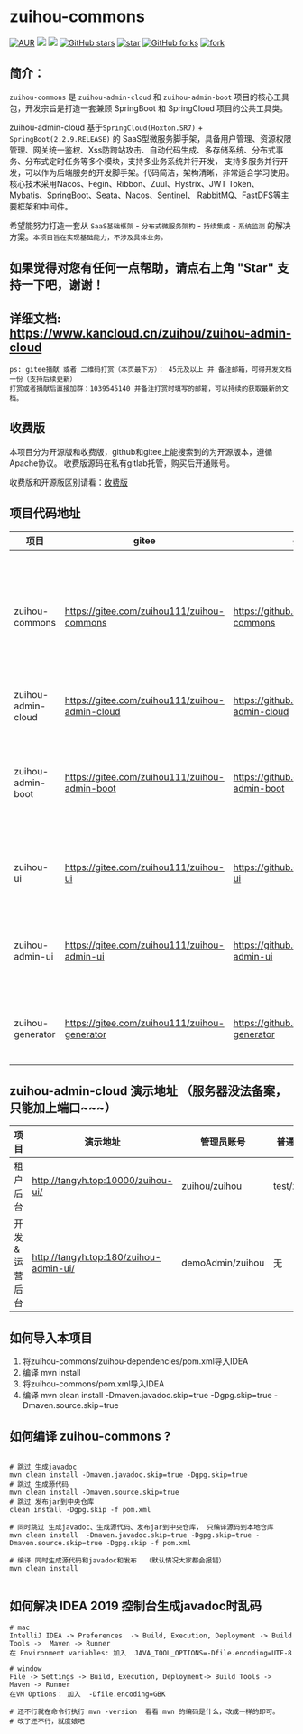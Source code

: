 # zuihou-commons

[![AUR](https://img.shields.io/badge/license-Apache%20License%202.0-blue.svg)](https://github.com/zuihou/zuihou-admin-cloud/blob/master/LICENSE)
[![](https://img.shields.io/badge/Author-zuihou-orange.svg)](https://github.com/zuihou/zuihou-admin-cloud)
[![](https://img.shields.io/badge/version-1.0-brightgreen.svg)](https://github.com/zuihou/zuihou-admin-cloud)
[![GitHub stars](https://img.shields.io/github/stars/zuihou/zuihou-admin-cloud.svg?style=social&label=Stars)](https://github.com/zuihou/zuihou-admin-cloud/stargazers)
[![star](https://gitee.com/zuihou111/zuihou-admin-cloud/badge/star.svg?theme=white)](https://gitee.com/zuihou111/zuihou-admin-cloud/stargazers)
[![GitHub forks](https://img.shields.io/github/forks/zuihou/zuihou-admin-cloud.svg?style=social&label=Fork)](https://github.com/zuihou/zuihou-admin-cloud/network/members)
[![fork](https://gitee.com/zuihou111/zuihou-admin-cloud/badge/fork.svg?theme=white)](https://gitee.com/zuihou111/zuihou-admin-cloud/members)

## 简介：
`zuihou-commons` 是 `zuihou-admin-cloud` 和 `zuihou-admin-boot` 项目的核心工具包，开发宗旨是打造一套兼顾 SpringBoot 和 SpringCloud 项目的公共工具类。

zuihou-admin-cloud 基于`SpringCloud(Hoxton.SR7)`  + `SpringBoot(2.2.9.RELEASE)` 的 SaaS型微服务脚手架，具备用户管理、资源权限管理、网关统一鉴权、Xss防跨站攻击、自动代码生成、多存储系统、分布式事务、分布式定时任务等多个模块，支持多业务系统并行开发，
支持多服务并行开发，可以作为后端服务的开发脚手架。代码简洁，架构清晰，非常适合学习使用。核心技术采用Nacos、Fegin、Ribbon、Zuul、Hystrix、JWT Token、Mybatis、SpringBoot、Seata、Nacos、Sentinel、
RabbitMQ、FastDFS等主要框架和中间件。

希望能努力打造一套从 `SaaS基础框架` - `分布式微服务架构` - `持续集成` - `系统监测` 的解决方案。`本项目旨在实现基础能力，不涉及具体业务。`

## 如果觉得对您有任何一点帮助，请点右上角 "Star" 支持一下吧，谢谢！

## 详细文档: https://www.kancloud.cn/zuihou/zuihou-admin-cloud

    ps: gitee捐献 或者 二维码打赏（本页最下方）： 45元及以上 并 备注邮箱，可得开发文档一份（支持后续更新）
    打赏或者捐献后直接加群：1039545140 并备注打赏时填写的邮箱，可以持续的获取最新的文档。 

## 收费版
本项目分为开源版和收费版，github和gitee上能搜索到的为开源版本，遵循Apache协议。 收费版源码在私有gitlab托管，购买后开通账号。

收费版和开源版区别请看：[收费版](收费版.md)


## 项目代码地址


| 项目 | gitee | github | 备注 |
|---|---|---|---|
| zuihou-commons | https://gitee.com/zuihou111/zuihou-commons  | https://github.com/zuihou/zuihou-commons | 核心工具类：boot和cloud 项目的公共抽象 |
| zuihou-admin-cloud | https://gitee.com/zuihou111/zuihou-admin-cloud | https://github.com/zuihou/zuihou-admin-cloud | 微服务项目 |
| zuihou-admin-boot | https://gitee.com/zuihou111/zuihou-admin-boot | https://github.com/zuihou/zuihou-admin-boot | 单体项目：功能跟cloud版一样 |
| zuihou-ui | https://gitee.com/zuihou111/zuihou-ui | https://github.com/zuihou/zuihou-ui | 租户后台：租户使用 |
| zuihou-admin-ui | https://gitee.com/zuihou111/zuihou-admin-ui | https://github.com/zuihou/zuihou-admin-ui | 开发&运营后台：内部使用 |
| zuihou-generator  | https://gitee.com/zuihou111/zuihou-generator | https://github.com/zuihou/zuihou-generator | 代码生成器：开发使用 |

## zuihou-admin-cloud 演示地址 （服务器没法备案，只能加上端口~~~）

| 项目 | 演示地址 | 管理员账号 | 普通账号 | 
|---|---|---|---|
| 租户后台 | http://tangyh.top:10000/zuihou-ui/ | zuihou/zuihou | test/zuiou |
| 开发&运营后台 | http://tangyh.top:180/zuihou-admin-ui/ | demoAdmin/zuihou | 无 |


## 如何导入本项目
1. 将zuihou-commons/zuihou-dependencies/pom.xml导入IDEA 
2. 编译 mvn install
3. 将zuihou-commons/pom.xml导入IDEA
4. 编译 mvn clean install -Dmaven.javadoc.skip=true -Dgpg.skip=true -Dmaven.source.skip=true


## 如何编译 zuihou-commons ?
```

# 跳过 生成javadoc
mvn clean install -Dmaven.javadoc.skip=true -Dgpg.skip=true
# 跳过 生成源代码
mvn clean install -Dmaven.source.skip=true
# 跳过 发布jar到中央仓库
clean install -Dgpg.skip -f pom.xml

# 同时跳过 生成javadoc、生成源代码、发布jar到中央仓库， 只编译源码到本地仓库
mvn clean install  -Dmaven.javadoc.skip=true -Dgpg.skip=true -Dmaven.source.skip=true -Dgpg.skip -f pom.xml

# 编译 同时生成源代码和javadoc和发布  （默认情况大家都会报错）
mvn clean install


```

## 如何解决 IDEA 2019 控制台生成javadoc时乱码
```
# mac
IntelliJ IDEA -> Preferences  -> Build, Execution, Deployment -> Build Tools ->  Maven -> Runner 
在 Environment variables: 加入  JAVA_TOOL_OPTIONS=-Dfile.encoding=UTF-8

# window
File -> Settings -> Build, Execution, Deployment-> Build Tools ->  Maven -> Runner 
在VM Options： 加入  -Dfile.encoding=GBK

# 还不行就在命令行执行 mvn -version  看看 mvn 的编码是什么，改成一样的即可。
# 改了还不行，就度娘吧
```

